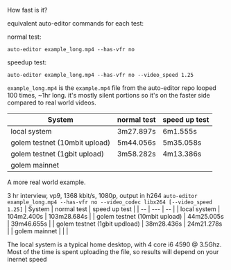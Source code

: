 How fast is it?

equivalent auto-editor commands for each test:

normal test:

```auto-editor example_long.mp4 --has-vfr no```

speedup test:

```auto-editor example_long.mp4 --has-vfr no --video_speed 1.25``` 


`example_long.mp4` is the `example.mp4` file from the auto-editor repo looped 100 times, ~1hr long. it's mostly silent portions so it's on the faster side compared to real world videos.


| System | normal test | speed up test|  
| --- | --- | -- |
| local system| 3m27.897s | 6m1.555s |
| golem testnet (10mbit upload) | 5m44.056s | 5m35.058s |
| golem testnet (1gbit upload) | 3m58.282s | 4m13.386s |
| golem mainnet | | |

A more real world example.

3 hr interview, vp9, 1368 kbit/s, 1080p, output in h264
```auto-editor example_long.mp4 --has-vfr no --video_codec libx264 [--video_speed 1.25]```
| System | normal test | speed up test |
| -- | --- | -- |
| local system | 104m2.400s | 103m28.684s |
| golem testnet (10mbit upload) | 44m25.005s | 39m46.655s |
| golem testnet (1gbit updload) | 38m28.436s | 24m21.278s |
| golem mainnet | | |

The local system is a typical home desktop, with 4 core i6 4590 @ 3.5Ghz. Most of the time is spent uploading the file, so results will depend on your inernet speed
